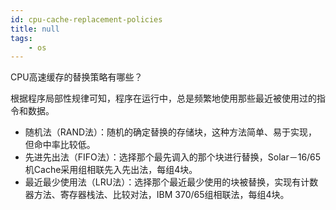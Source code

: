 ```yaml
---
id: cpu-cache-replacement-policies
title: null
tags:
    - os
---
```


<!--front-->
CPU高速缓存的替换策略有哪些？

<!--back-->
根据程序局部性规律可知，程序在运行中，总是频繁地使用那些最近被使用过的指令和数据。
* 随机法（RAND法）：随机的确定替换的存储块，这种方法简单、易于实现，但命中率比较低。
* 先进先出法（FIFO法）：选择那个最先调入的那个块进行替换，Solar－16/65机Cache采用组相联先入先出法，每组4块。
* 最近最少使用法（LRU法）：选择那个最近最少使用的块被替换，实现有计数器方法、寄存器栈法、比较对法，IBM 370/65组相联法，每组4块。